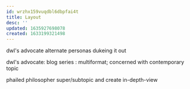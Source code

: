 ```yaml
---
id: wrzhx159vuqdbl6dbpfai4t
title: Layout
desc: ''
updated: 1635927698078
created: 1633199321498
---
```


dwl's advocate
    alternate personas dukeing it out

dwl's advocate:
    blog series : multiformat; concerned with   contemporary topic

phailed philosopher
 super/subtopic and create in-depth-view
